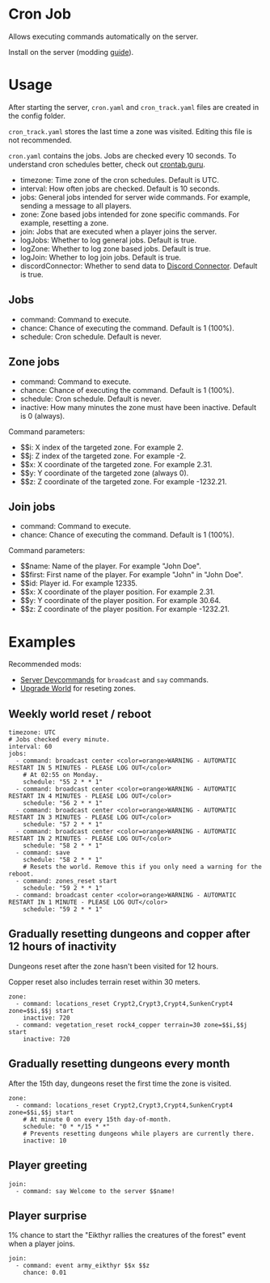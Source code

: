 # Cron Job

Allows executing commands automatically on the server.

Install on the server (modding [guide](https://youtu.be/WfvA5a5tNHo)).

# Usage

After starting the server, `cron.yaml` and `cron_track.yaml` files are created in the config folder.

`cron_track.yaml` stores the last time a zone was visited. Editing this file is not recommended.

`cron.yaml` contains the jobs. Jobs are checked every 10 seconds. To understand cron schedules better, check out [crontab.guru](https://crontab.guru/).

- timezone: Time zone of the cron schedules. Default is UTC.
- interval: How often jobs are checked. Default is 10 seconds.
- jobs: General jobs intended for server wide commands. For example, sending a message to all players.
- zone: Zone based jobs intended for zone specific commands. For example, resetting a zone.
- join: Jobs that are executed when a player joins the server.
- logJobs: Whether to log general jobs. Default is true.
- logZone: Whether to log zone based jobs. Default is true.
- logJoin: Whether to log join jobs. Default is true.
- discordConnector: Whether to send data to [Discord Connector](https://valheim.thunderstore.io/package/nwesterhausen/DiscordConnector/). Default is true.

## Jobs

- command: Command to execute.
- chance: Chance of executing the command. Default is 1 (100%).
- schedule: Cron schedule. Default is never.

## Zone jobs

- command: Command to execute.
- chance: Chance of executing the command. Default is 1 (100%).
- schedule: Cron schedule. Default is never.
- inactive: How many minutes the zone must have been inactive. Default is 0 (always).

Command parameters: 
- $$i: X index of the targeted zone. For example 2.
- $$j: Z index of the targeted zone. For example -2.
- $$x: X coordinate of the targeted zone. For example 2.31.
- $$y: Y coordinate of the targeted zone (always 0).
- $$z: Z coordinate of the targeted zone. For example -1232.21.

## Join jobs

- command: Command to execute.
- chance: Chance of executing the command. Default is 1 (100%).

Command parameters: 
- $$name: Name of the player. For example "John Doe".
- $$first: First name of the player. For example "John" in "John Doe".
- $$id: Player id. For example 12335.
- $$x: X coordinate of the player position. For example 2.31.
- $$y: Y coordinate of the player position. For example 30.64.
- $$z: Z coordinate of the player position. For example -1232.21.

# Examples

Recommended mods:
- [Server Devcommands](https://valheim.thunderstore.io/package/JereKuusela/Server_devcommands/) for `broadcast` and `say` commands.
- [Upgrade World](https://valheim.thunderstore.io/package/JereKuusela/Upgrade_World/) for reseting zones.


## Weekly world reset / reboot

```
timezone: UTC
# Jobs checked every minute.
interval: 60
jobs: 
  - command: broadcast center <color=orange>WARNING - AUTOMATIC RESTART IN 5 MINUTES - PLEASE LOG OUT</color>
    # At 02:55 on Monday.
    schedule: "55 2 * * 1"
  - command: broadcast center <color=orange>WARNING - AUTOMATIC RESTART IN 4 MINUTES - PLEASE LOG OUT</color>
    schedule: "56 2 * * 1"
  - command: broadcast center <color=orange>WARNING - AUTOMATIC RESTART IN 3 MINUTES - PLEASE LOG OUT</color>
    schedule: "57 2 * * 1"
  - command: broadcast center <color=orange>WARNING - AUTOMATIC RESTART IN 2 MINUTES - PLEASE LOG OUT</color>
    schedule: "58 2 * * 1"
  - command: save
    schedule: "58 2 * * 1"
    # Resets the world. Remove this if you only need a warning for the reboot.
  - command: zones_reset start
    schedule: "59 2 * * 1"
  - command: broadcast center <color=orange>WARNING - AUTOMATIC RESTART IN 1 MINUTE - PLEASE LOG OUT</color>
    schedule: "59 2 * * 1"
```

## Gradually resetting dungeons and copper after 12 hours of inactivity

Dungeons reset after the zone hasn't been visited for 12 hours.

Copper reset also includes terrain reset within 30 meters.

```
zone:
  - command: locations_reset Crypt2,Crypt3,Crypt4,SunkenCrypt4 zone=$$i,$$j start
    inactive: 720
  - command: vegetation_reset rock4_copper terrain=30 zone=$$i,$$j start
    inactive: 720
```

## Gradually resetting dungeons every month

After the 15th day, dungeons reset the first time the zone is visited.

```
zone:
  - command: locations_reset Crypt2,Crypt3,Crypt4,SunkenCrypt4 zone=$$i,$$j start
    # At minute 0 on every 15th day-of-month.
    schedule: "0 * */15 * *"
    # Prevents resetting dungeons while players are currently there.
    inactive: 10
```

## Player greeting

```
join:
  - command: say Welcome to the server $$name!
```

## Player surprise

1% chance to start the "Eikthyr rallies the creatures of the forest" event when a player joins.

```
join:
  - command: event army_eikthyr $$x $$z
    chance: 0.01
```

